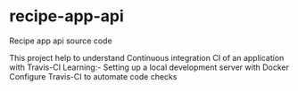 # recipe-app-api
Recipe app api source code 

This project help to understand Continuous integration CI of an application with Travis-CI
Learning:-
Setting up a local development server with Docker
Configure Travis-CI to automate code checks

